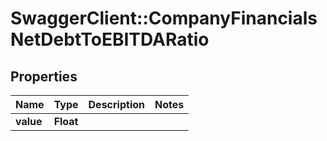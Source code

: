 # SwaggerClient::CompanyFinancialsNetDebtToEBITDARatio

## Properties
Name | Type | Description | Notes
------------ | ------------- | ------------- | -------------
**value** | **Float** |  | 



